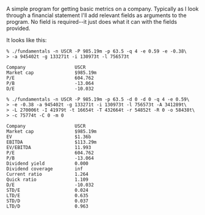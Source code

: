 A simple program for getting basic metrics on a company. Typically as I look through a financial statement I'll add relevant fields as arguments to the program. No field is required--it just does what it can with the fields provided.

It looks like this:

```
% ./fundamentals -n USCR -P 985.19m -p 63.5 -q 4 -e 0.59 -e -0.38\
> -a 945402t -g 133271t -i 130973t -l 756573t

Company                  USCR
Market cap               $985.19m
P/E                      604.762
P/B                      -13.064
D/E                      -10.032

% ./fundamentals -n USCR -P 985.19m -p 63.5 -d 0 -d 0 -q 4 -e 0.59\
> -e -0.38 -a 945402t -g 133271t -i 130973t -l 756573t -A 341289t\
> -L 270006t -I 41979t -t 16654t -T 432664t -r 54852t -R 0 -o 58438t\
> -c 75774t -C 0 -m 0

Company                  USCR
Market cap               $985.19m
EV                       $1.36b
EBITDA                   $113.29m
EV/EBITDA                11.993
P/E                      604.762
P/B                      -13.064
Dividend yield           0.000
Dividend coverage        inf
Current ratio            1.264
Quick ratio              1.109
D/E                      -10.032
STD/E                    0.024
LTD/E                    0.635
STD/D                    0.037
LTD/D                    0.963
```
